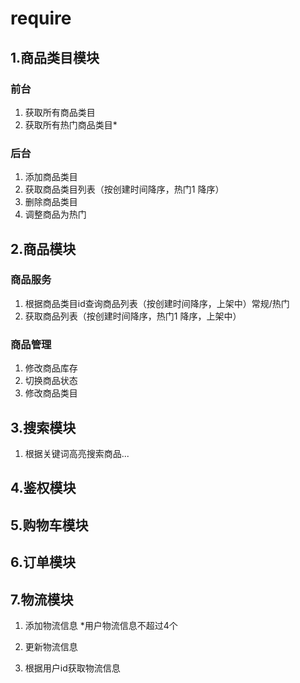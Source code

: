 # require

## 1.商品类目模块

### 前台 

1. 获取所有商品类目
2. 获取所有热门商品类目*

### 后台

1. 添加商品类目
2. 获取商品类目列表（按创建时间降序，热门1 降序）
3. 删除商品类目
4. 调整商品为热门

## 2.商品模块

### 商品服务

1. 根据商品类目id查询商品列表（按创建时间降序，上架中）常规/热门
2. 获取商品列表（按创建时间降序，热门1 降序，上架中）

### 商品管理

1. 修改商品库存
2. 切换商品状态
3. 修改商品类目

## 3.搜索模块

1. 根据关键词高亮搜索商品...

## 4.鉴权模块
## 5.购物车模块
## 6.订单模块
## 7.物流模块
1. 添加物流信息
*用户物流信息不超过4个

2. 更新物流信息

3. 根据用户id获取物流信息